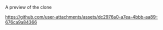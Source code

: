 A preview of the clone 

https://github.com/user-attachments/assets/dc2976a0-a7ea-4bbb-aa89-676ca9a84366

